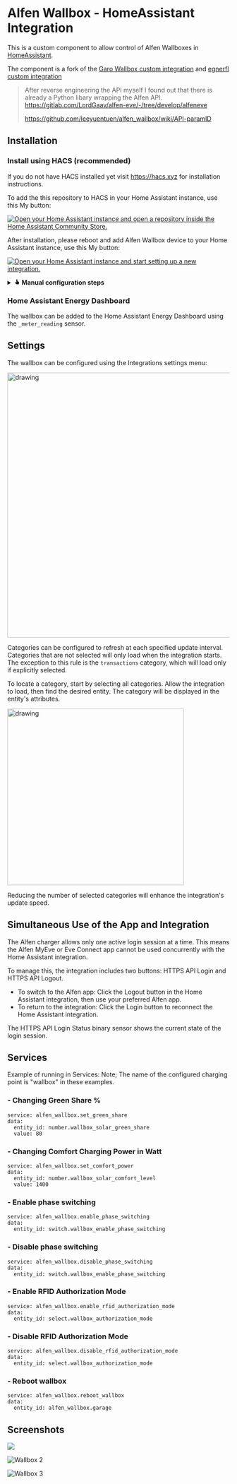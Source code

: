 
# Alfen Wallbox - HomeAssistant Integration

This is a custom component to allow control of Alfen Wallboxes in [HomeAssistant](https://home-assistant.io).

The component is a fork of the [Garo Wallbox custom integration](https://github.com/sockless-coding/garo_wallbox) and [egnerfl custom integration](https://github.com/egnerfl/alfen_wallbox)

> After reverse engineering the API myself I found out that there is already a Python libary wrapping the Alfen API.
> https://gitlab.com/LordGaav/alfen-eve/-/tree/develop/alfeneve
> 
> https://github.com/leeyuentuen/alfen_wallbox/wiki/API-paramID

## Installation

### Install using HACS (recommended)
If you do not have HACS installed yet visit https://hacs.xyz for installation instructions.

To add the this repository to HACS in your Home Assistant instance, use this My button:

[![Open your Home Assistant instance and open a repository inside the Home Assistant Community Store.](https://my.home-assistant.io/badges/hacs_repository.svg)](https://my.home-assistant.io/redirect/hacs_repository/?repository=alfen_wallbox&owner=tjmjansen&category=Integration)

After installation, please reboot and add Alfen Wallbox device to your Home Assistant instance, use this My button:

[![Open your Home Assistant instance and start setting up a new integration.](https://my.home-assistant.io/badges/config_flow_start.svg)](https://my.home-assistant.io/redirect/config_flow_start/?domain=alfen_wallbox)

<details>
<summary><b><svg xmlns="http://www.w3.org/2000/svg" width="1em" height="1em" viewBox="0 0 24 24"><path fill="currentColor" d="m13.75 10.19l.63.13l4.17 2.08c.7.23 1.16.92 1.1 1.66v.26l-.9 6.12c-.06.43-.25.83-.6 1.11c-.31.3-.72.45-1.15.45h-6.88c-.49 0-.94-.18-1.27-.53L2.86 15.5l.9-1c.24-.25.62-.39.98-.37h.29L9 15V4.5a2 2 0 0 1 2-2a2 2 0 0 1 2 2v5.69z"></path></svg> Manual configuration steps</b></summary>

> - In HACS, go to the Integrations section and add the custom repository via the 3 dot menu on the top right. Enter ```https://github.com/>> leeyuentuen/alfen_wallbox``` in the Repository field, choose the ```Integration``` category, then click add.
Hit the big + at the bottom right and search for **Alfen Wallbox**. Click it, then click the download button.
> - Clone or copy this repository and copy the folder 'custom_components/alfen_wallbox' into '<homeassistant config>/custom_components/alfen_wallbox'
> - Once installed the Alfen Wallbox integration can be configured via the Home Assistant integration interface
where you can enter the IP address of the device.
</details>

### Home Assistant Energy Dashboard
The wallbox can be added to the Home Assistant Energy Dashboard using the `_meter_reading` sensor.

## Settings
The wallbox can be configured using the Integrations settings menu:

<img src="doc/screenshots/configure.png" alt="drawing" style="width:600px;"/>

Categories can be configured to refresh at each specified update interval. Categories that are not selected will only load when the integration starts. The exception to this rule is the `transactions` category, which will load only if explicitly selected.

To locate a category, start by selecting all categories. Allow the integration to load, then find the desired entity. The category will be displayed in the entity's attributes.

<img src="doc/screenshots/attribute category.png" alt="drawing" style="width:400px;"/>

Reducing the number of selected categories will enhance the integration's update speed.

## Simultaneous Use of the App and Integration
The Alfen charger allows only one active login session at a time. This means the Alfen MyEve or Eve Connect app cannot be used concurrently with the Home Assistant integration.

To manage this, the integration includes two buttons: HTTPS API Login and HTTPS API Logout.

- To switch to the Alfen app: Click the Logout button in the Home Assistant integration, then use your preferred Alfen app.
- To return to the integration: Click the Login button to reconnect the Home Assistant integration.

The HTTPS API Login Status binary sensor shows the current state of the login session.

## Services
Example of running in Services:
Note; The name of the configured charging point is "wallbox" in these examples.

### - Changing Green Share %
```
service: alfen_wallbox.set_green_share
data:
  entity_id: number.wallbox_solar_green_share
  value: 80
```

### - Changing Comfort Charging Power in Watt
```
service: alfen_wallbox.set_comfort_power
data:
  entity_id: number.wallbox_solar_comfort_level
  value: 1400
```

### - Enable phase switching
```
service: alfen_wallbox.enable_phase_switching
data:
  entity_id: switch.wallbox_enable_phase_switching
```


### - Disable phase switching
```
service: alfen_wallbox.disable_phase_switching
data:
  entity_id: switch.wallbox_enable_phase_switching
```

### - Enable RFID Authorization Mode
```
service: alfen_wallbox.enable_rfid_authorization_mode
data:
  entity_id: select.wallbox_authorization_mode
```

### - Disable RFID Authorization Mode
```
service: alfen_wallbox.disable_rfid_authorization_mode
data:
  entity_id: select.wallbox_authorization_mode
```

### - Reboot wallbox
```
service: alfen_wallbox.reboot_wallbox
data:
  entity_id: alfen_wallbox.garage
```

## Screenshots
<img src="doc/screenshots/wallbox-1.png"/>

![Wallbox 2](<doc/screenshots/wallbox-2.png>)

![Wallbox 3](<doc/screenshots/wallbox-3.png>)
